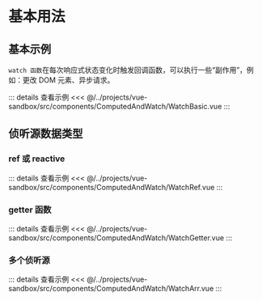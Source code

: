 # 基本用法

## 基本示例

`watch 函数`在每次响应式状态变化时触发回调函数，可以执行一些“副作用”，例如：更改 DOM 元素、异步请求。

::: details 查看示例
<<< @/../projects/vue-sandbox/src/components/ComputedAndWatch/WatchBasic.vue
:::

## 侦听源数据类型

### ref 或 reactive

::: details 查看示例
<<< @/../projects/vue-sandbox/src/components/ComputedAndWatch/WatchRef.vue
:::

### getter 函数

::: details 查看示例
<<< @/../projects/vue-sandbox/src/components/ComputedAndWatch/WatchGetter.vue
:::

### 多个侦听源

::: details 查看示例
<<< @/../projects/vue-sandbox/src/components/ComputedAndWatch/WatchArr.vue
:::
